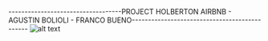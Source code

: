 -----------------------------------PROJECT HOLBERTON AIRBNB - AGUSTIN BOLIOLI - FRANCO BUENO----------------------------------------------
![alt text](https://beeimg.com/images/g45167574802.png)

